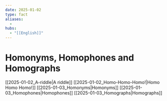 ```yaml
---
date: 2025-01-02
type: fact
aliases:
  -
hubs:
  - "[[English]]"
---
```


# Homonyms, Homophones and Homographs

[[2025-01-02_A-riddle|A riddle]]
[[2025-01-02_Homo-Homo-Homo!|Homo Homo Homo!]]
[[2025-01-03_Homonyms|Homonyms]]
[[2025-01-03_Homophones|Homophones]]
[[2025-01-03_Homographs|Homographs]]
